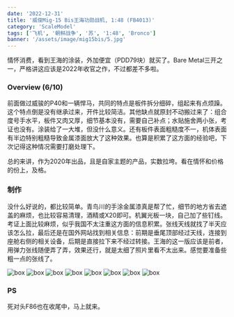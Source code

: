 ```yaml
---
date: '2022-12-31'
title: '威俊Mig-15 Bis王海功勋战机, 1:48 (FB4013)'
category: 'ScaleModel'
tags: ['飞机', '朝鲜战争', '苏', '1:48', 'Bronco']
banner: '/assets/image/mig15bis/5.jpg'
---
```


情怀消费，看到王海的涂装，外加便宜（PDD79块）就买了。Bare Metal三开之一，严格讲这应该是2022年收官之作，不过都差不多啦。

### Overview (6/10)

前面做过威骏的P40和一辆悍马，共同的特点是板件拆分细碎，组起来有点烦躁。这个特点倒是没有继承过来，开件比较简洁。其他缺点就原封不动搬过来了：组合度号手水平，板件又肉又厚，细节基本没有，需要自己补点；水贴施舍两小张，考证也没有。涂装给了一大堆，但没什么意义。还有板件表面粗糙度不一，机体表面有半边特别粗糙导致金属漆面放大了这种效果。也算是积累了这方面的经验吧，下次记得这种情况需要打磨处理下。

总的来讲，作为2020年出品，且是自家主题的产品，实数拉垮。看在情怀和价格的份上，及格。

### 制作

没什么好说的，都比较简单。青鸟川的手涂金属漆真是帮了忙，细节的地方省去遮盖的麻烦，也比较容易清理，酒精或X20即可。机翼光板一块，自己加了些钉线。考证上面比较麻烦，似乎我国不太注重这方面的信息积累。张线天线就找了半天应该怎么拉，最后还是在国外网站找到相关信息：前期是垂尾顶部经过天线，连接到座舱右侧的相关设备，后期是直接拉下来不经过转接。王海的这一版应该是前者，用弹力张线随便弄了弄，效果还行，就是太细了照片里看不太出来。感觉要准备些粗一点的张线了。

![box](/assets/image/mig15bis/1.jpg)
![box](/assets/image/mig15bis/2.jpg)
![box](/assets/image/mig15bis/3.jpg)
![box](/assets/image/mig15bis/4.jpg)
![box](/assets/image/mig15bis/5.jpg)
![box](/assets/image/mig15bis/6.jpg)
![box](/assets/image/mig15bis/7.jpg)
![box](/assets/image/mig15bis/8.jpg)

### PS

死对头F86也在收尾中，马上就来。
